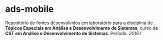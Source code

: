 # ads-mobile
Repositório de fontes desenvolvidos em laboratório para a disciplina de **Tópicos Especiais em Análise e Desenvolvimento de Sistemas**, curso de **CST em Análise e Desenvolvimento de Sistemas**. Período: *2016.1*
